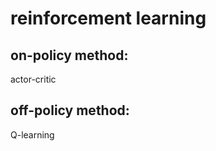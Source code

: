 # reinforcement learning  
## on-policy method:  
actor-critic  
## off-policy method:  
Q-learning  
